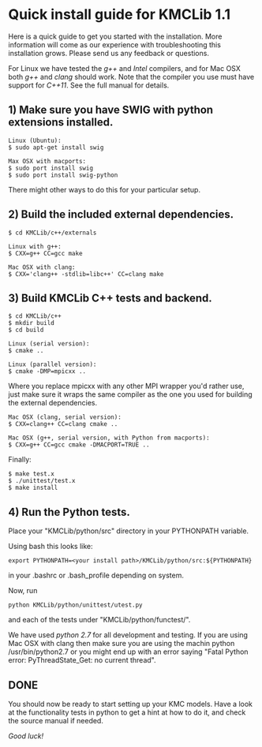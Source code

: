 # Quick install guide for KMCLib 1.1

Here is a quick guide to get you started with the installation.
More information will come as our experience with troubleshooting
this installation grows. Please send us any feedback or questions.

For Linux we have tested the *g++* and *Intel* compilers, and for
Mac OSX both *g++* and *clang* should work. Note that the compiler
you use must have support for *C++11*. See the full manual for details.


## 1) Make sure you have SWIG with python extensions installed.

    Linux (Ubuntu):
    $ sudo apt-get install swig

    Max OSX with macports:
    $ sudo port install swig
    $ sudo port install swig-python

There might other ways to do this for your particular setup.

## 2) Build the included external dependencies.

    $ cd KMCLib/c++/externals

    Linux with g++:
    $ CXX=g++ CC=gcc make

    Mac OSX with clang:
    $ CXX='clang++ -stdlib=libc++' CC=clang make


## 3) Build KMCLib C++ tests and backend.

    $ cd KMCLib/c++
    $ mkdir build
    $ cd build

    Linux (serial version):
    $ cmake ..

    Linux (parallel version):
    $ cmake -DMP=mpicxx ..

Where you replace mpicxx with any other MPI wrapper you'd rather
use, just make sure it wraps the same compiler as the one you used
for building the external dependencies.

    Mac OSX (clang, serial version):
    $ CXX=clang++ CC=clang cmake ..

    Mac OSX (g++, serial version, with Python from macports):
    $ CXX=g++ CC=gcc cmake -DMACPORT=TRUE ..

Finally:

    $ make test.x
    $ ./unittest/test.x
    $ make install

## 4) Run the Python tests.
Place your "KMCLib/python/src" directory in your PYTHONPATH variable.

Using bash this looks like:

    export PYTHONPATH=<your install path>/KMCLib/python/src:${PYTHONPATH}

in your .bashrc or .bash_profile depending on system.

Now, run

    python KMCLib/python/unittest/utest.py

and each of the tests under "KMCLib/python/functest/".

We have used *python 2.7* for all development and
testing. If you are using Mac OSX with clang then make sure you are using the
machin python /usr/bin/python2.7 or you might end up with an error saying
"Fatal Python error: PyThreadState_Get: no current thread".

## DONE
You should now be ready to start setting up your KMC models. Have a look at
the functionality tests in python to get a hint at how to do it, and check the
source manual if needed.

*Good luck!*
